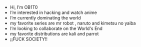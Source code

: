 - Hi, I’m OB1T0
- I’m interested in hacking and watch anime
- I’m currently dominating the world
- my favorite series are mr robot , naruto and kimetsu no yaiba
- I’m looking to collaborate on the World's End
- my favorite distributions are kali and parrot
- ¡¡FUCK SOCIETY!!

<!---
tobirama526/tobirama526 is a ✨ special ✨ repository because its `README.md` (this file) appears on your GitHub profile.
You can click the Preview link to take a look at your changes.
--->
